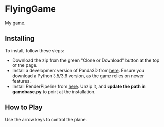 # FlyingGame
My [game](https://typewriter1.github.io).

## Installing

To install, follow these steps:

- Download the zip from the green "Clone or Download" button at the top of the page.
- Install a development version of Panda3D from [here](http://www.panda3d.org/download.php?sdk&version=devel). Ensure you download a Python 3.5/3.6 version, as the game relies on newer features.
- Install RenderPipeline from [here](https://github.com/tobspr/RenderPipeline). Unzip it, and __update the path in gamebase.py__ to point at the installation.

## How to Play

Use the arrow keys to control the plane.
